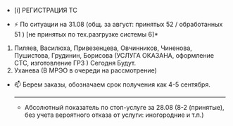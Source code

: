 -  [i] РЕГИСТРАЦИЯ ТС

- ⚡ По ситуации на 31.08 (общ. за август: принятых 52 / обработанных 51 ) [не принятых по тех.разгрузке системы 6]*
 
1) Пиляев, Василюха, Привезенцева, Овчинников, Чиненова, Пушистова, Грудинин, Борисова (УСЛУГА ОКАЗАНА, оформление СТС, изготовление ГРЗ ) Сегодня Будут.
2) Уханева (В МРЭО в очереди на рассмотрение) 
   
- 📫 Берем заказы, обозначаем срок получения как 4-5 сентября.
  _________________
  * Абсолютный показатель по стоп-услуге за 28.08 (8-2 (принятые), без учета вероятного отказа от услуги: иногородние и т.п.)


<!---
Yusovs/Yusovs is a ✨ special ✨ repository because its `README.md` (this file) appears on your GitHub profile.
You can click the Preview link to take a look at your changes.
--->
